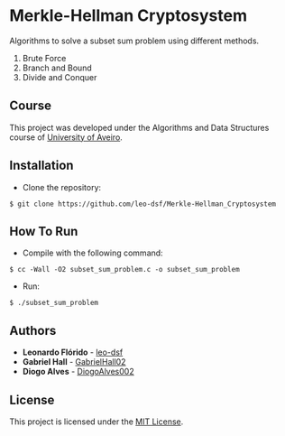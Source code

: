 # Merkle-Hellman Cryptosystem
Algorithms to solve a subset sum problem using different methods.
1. Brute Force
2. Branch and Bound
3. Divide and Conquer

## Course
This project was developed under the Algorithms and Data Structures course of [University of Aveiro](https://www.ua.pt/).

## Installation
* Clone the repository:
```console
$ git clone https://github.com/leo-dsf/Merkle-Hellman_Cryptosystem
```

## How To Run
* Compile with the following command:
```console
$ cc -Wall -O2 subset_sum_problem.c -o subset_sum_problem
```

* Run:
```console
$ ./subset_sum_problem
```

## Authors
* **Leonardo Flórido** - [leo-dsf](https://github.com/leo-dsf)
* **Gabriel Hall** - [GabrielHall02](https://github.com/GabrielHall02)
* **Diogo Alves** - [DiogoAlves002](https://github.com/DiogoAlves002)

## License
This project is licensed under the [MIT License](LICENSE).
